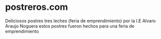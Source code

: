 # postreros.com
Deliciosos postres tres leches (feria de emprendimiento) por la I.E Alvaro Araujo Noguera
estos postres fueron hechos para una feria de emprendimiento
